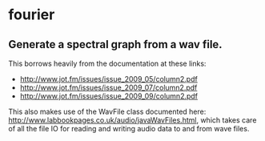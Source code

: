# fourier
## Generate a spectral graph from a wav file.
This borrows heavily from the documentation at these links:
-   http://www.jot.fm/issues/issue_2009_05/column2.pdf
-   http://www.jot.fm/issues/issue_2009_07/column2.pdf
-   http://www.jot.fm/issues/issue_2009_09/column2.pdf

This also makes use of the WavFile class documented here: http://www.labbookpages.co.uk/audio/javaWavFiles.html, which takes care of all the file IO for reading and writing audio data to and from wave files. 
